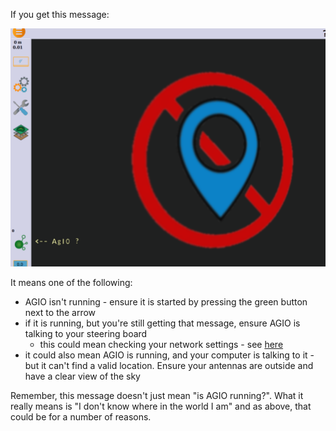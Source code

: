 If you get this message:

![image](img/agio-not-running.png)

It means one of the following:
* AGIO isn't running - ensure it is started by pressing the green button next to the arrow
* if it is running, but you're still getting that message, ensure AGIO is talking to your steering board
  * this could mean checking your network settings - see [here](https://github.com/farmerbriantee/AgOpenGPS/wiki/05.-Ethernet-Setup)
* it could also mean AGIO is running, and your computer is talking to it - but it can't find a valid location. Ensure your antennas are outside and have a clear view of the sky

Remember, this message doesn't just mean "is AGIO running?". What it really means is "I don't know where in the world I am" and as above, that could be for a number of reasons.
